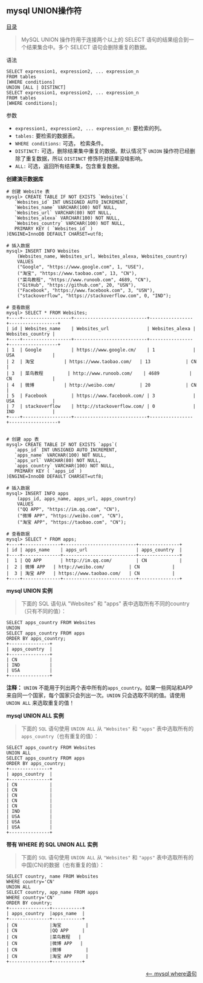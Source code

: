 ## mysql UNION操作符


<a href="README.md">目录</a>


> MySQL UNION 操作符用于连接两个以上的 SELECT 语句的结果组合到一个结果集合中。多个 SELECT 语句会删除重复的数据。

语法

```mysql
SELECT expression1, expression2, ... expression_n
FROM tables
[WHERE conditions]
UNION [ALL | DISTINCT]
SELECT expression1, expression2, ... expression_n
FROM tables
[WHERE conditions];
```

参数

* `expression1, expression2, ... expression_n:` 要检索的列。
* `tables:` 要检索的数据表。
* `WHERE conditions:` 可选， 检索条件。
* `DISTINCT:` 可选，删除结果集中重复的数据。默认情况下 `UNION` 操作符已经删除了重复数据，所以 `DISTINCT` 修饰符对结果没啥影响。
* `ALL:` 可选，返回所有结果集，包含重复数据。


__创建演示数据库__

```mysql
# 创建 Website 表
mysql> CREATE TABLE IF NOT EXISTS `Websites`(
   `Websites_id` INT UNSIGNED AUTO_INCREMENT,
   `Websites_name` VARCHAR(100) NOT NULL,
   `Websites_url` VARCHAR(80) NOT NULL,
   `Websites_alexa` VARCHAR(100) NOT NULL,
   `Websites_country` VARCHAR(100) NOT NULL,
   PRIMARY KEY ( `Websites_id` )
)ENGINE=InnoDB DEFAULT CHARSET=utf8;

# 插入数据
mysql> INSERT INFO Websites
	(Websites_name, Websites_url, Websites_alexa, Websites_country)
	VALUES
	("Google", "https://www.google.com", 1, "USE"),
	("淘宝", "https://www.taobao.com", 13, "CN"),
	("菜鸟教程", "https://www.runoob.com", 4689, "CN"),
	("GitHub", "https://github.com", 20, "USN"),
	("Facebook", "https://www.facebook.com", 3, "USN"),
	("stackoverflow", "https://stackoverflow.com", 0, "IND");

# 查看数据
mysql> SELECT * FROM Websites;
+----+------------------+---------------------------+----------------+------------------+
| id | Websites_name    | Websites_url  			| Websites_alexa | Websites_country |
+----+------------------+---------------------------+----------------+------------------+
| 1  | Google       	| https://www.google.cm/    | 1     		 | USA     			|
| 2  | 淘宝         	| https://www.taobao.com/   | 13    		 | CN      			|
| 3  | 菜鸟教程     	| http://www.runoob.com/    | 4689  		 | CN      			|
| 4  | 微博         	| http://weibo.com/         | 20    		 | CN      			|
| 5  | Facebook     	| https://www.facebook.com/ | 3     		 | USA     			|
| 7  | stackoverflow 	| http://stackoverflow.com/ | 0 			 | IND     			|
+----+------------------+---------------------------+----------------+------------------+


# 创建 app 表
mysql> CREATE TABLE IF NOT EXISTS `apps`(
   `apps_id` INT UNSIGNED AUTO_INCREMENT,
   `apps_name` VARCHAR(100) NOT NULL,
   `apps_url` VARCHAR(80) NOT NULL,
   `apps_country` VARCHAR(100) NOT NULL,
   PRIMARY KEY ( `apps_id` )
)ENGINE=InnoDB DEFAULT CHARSET=utf8;

# 插入数据
mysql> INSERT INFO apps
	(apps_id, apps_name, apps_url, apps_country)
	VALUES
	("QQ APP", "https://im.qq.com", "CN"),
	("微博 APP", "https://weibo.com", "CN"),
	("淘宝 APP", "https://taobao.com", "CN");

# 查看数据
mysql> SELECT * FROM apps;
+----+--------------+---------------------------+---------------+
| id | apps_name   	| apps_url                  | apps_country 	|
+----+--------------+---------------------------+---------------+
|  1 | QQ APP     	| http://im.qq.com/       	| CN      		|
|  2 | 微博 APP 	| http://weibo.com/       	| CN      		|
|  3 | 淘宝 APP 	| https://www.taobao.com/ 	| CN      		|
+----+--------------+---------------------------+---------------+
```

__mysql UNION 实例__

> 下面的 SQL 语句从 "Websites" 和 "apps" 表中选取所有不同的country（只有不同的值）：

```mysql
SELECT apps_country FROM Websites
UNION
SELECT apps_country FROM apps
ORDER BY apps_country;
+---------------+
| apps_country 	|
+---------------+
| CN      		|
| IND      		|
| USA      		|
+---------------+
```

__注释：__ `UNION` 不能用于列出两个表中所有的`apps_country`。如果一些网站和APP来自同一个国家，每个国家只会列出一次。`UNION` 只会选取不同的值。请使用 `UNION ALL` 来选取重复的值！

__mysql UNION ALL 实例__

> 下面的 `SQL` 语句使用 `UNION ALL` 从 `"Websites"` 和 `"apps"` 表中选取所有的`apps_country`（也有重复的值）：

```mysql
SELECT apps_country FROM Websites
UNION ALL
SELECT apps_country FROM apps
ORDER BY apps_country;
+---------------+
| apps_country 	|
+---------------+
| CN      		|
| CN      		|
| CN      		|
| CN      		|
| CN      		|
| IND      		|
| USA      		|
| USA      		|
| USA      		|
+---------------+
```

__带有 WHERE 的 SQL UNION ALL 实例__

> 下面的 `SQL` 语句使用 `UNION ALL` 从 `"Websites"` 和 `"apps"` 表中选取所有的中国(CN)的数据（也有重复的值）：

```mysql
SELECT country, name FROM Websites
WHERE country='CN'
UNION ALL
SELECT country, app_name FROM apps
WHERE country='CN'
ORDER BY country;
+---------------+-----------+
| apps_country 	|apps_name  |
+---------------+-----------+
| CN      		|淘宝     	|
| CN      		|QQ APP     |
| CN      		|菜鸟教程   |
| CN      		|微博 APP   |
| CN      		|微博 	 	|
| CN      		|淘宝 APP 	|
+---------------+-----------+
```

<a href="where-clause.md" style="float: right;"><—— mysql where语句</a>
